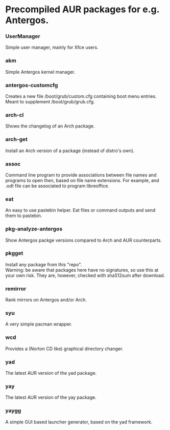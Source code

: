 # Precompiled AUR packages for e.g. Antergos.

### UserManager
Simple user manager, mainly for Xfce users.

### akm
Simple Antergos kernel manager.

### antergos-customcfg
Creates a new file /boot/grub/custom.cfg containing boot menu entries. Meant to supplement /boot/grub/grub.cfg.

### arch-cl
Shows the changelog of an Arch package.

### arch-get
Install an Arch version of a package (instead of distro's own).

### assoc
Command line program to provide associations between file names and programs to open then, based on file name extensions.
For example, and .odt file can be associated to program libreoffice.

### eat
An easy to use pastebin helper. Eat files or command outputs and send them to pastebin.

### pkg-analyze-antergos
Show Antergos packge versions compared to Arch and AUR counterparts.

### pkgget
Install any package from this "repo".<br>
Warning: be aware that packages here have no signatures, so use this at your own risk. They are, however, checked with sha512sum after download.

### remirror
Rank mirrors on Antergos and/or Arch.

### syu
A very simple pacman wrapper.

### wcd
Provides a (Norton CD like) graphical directory changer.

### yad
The latest AUR version of the yad package.

### yay
The latest AUR version of the yay package.

### yaygg
A simple GUI based launcher generator, based on the yad framework.
